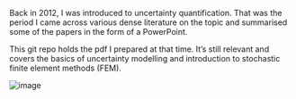 Back in 2012, I was introduced to uncertainty quantification. That was the period I came across various dense literature on the topic and summarised some of the papers in the form of a PowerPoint.

This git repo holds the pdf I prepared at that time. It’s still relevant and covers the basics of uncertainty modelling and introduction to stochastic finite element methods (FEM).


![image](https://github.com/sukhbinder/QuarterlyResultsAnalyzer/blob/master/uncertainty_modelling_fem.png)